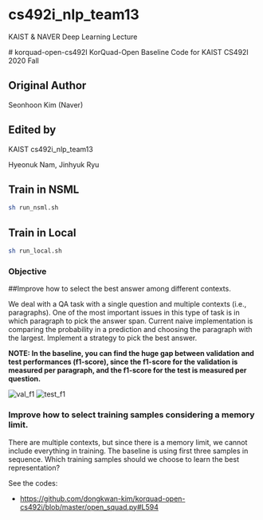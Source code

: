 # cs492i_nlp_team13
KAIST & NAVER Deep Learning Lecture

\# korquad-open-cs492I
KorQuad-Open Baseline Code for KAIST CS492I 2020 Fall

## Original Author
Seonhoon Kim (Naver)

## Edited by
KAIST cs492i_nlp_team13

Hyeonuk Nam, Jinhyuk Ryu

## Train in NSML
```bash
sh run_nsml.sh
```

## Train in Local
```bash
sh run_local.sh
```

### Objective

##Improve how to select the best answer among different contexts.

We deal with a QA task with a single question and multiple contexts (i.e., paragraphs). One of the most important issues in this type of task is in which paragraph to pick the answer span. Current naive implementation is comparing the probability in a prediction and choosing the paragraph with the largest. Implement a strategy to pick the best answer.

**NOTE: In the baseline, you can find the huge gap between validation and test performances (f1-score), since the f1-score for the validation is measured per paragraph, and the f1-score for the test is measured per question.**

![val_f1](https://raw.githubusercontent.com/dongkwan-kim/korquad-open-cs492i/master/static/val_f1.png)
![test_f1](https://raw.githubusercontent.com/dongkwan-kim/korquad-open-cs492i/master/static/test_f1.png)

### Improve how to select training samples considering a memory limit.

There are multiple contexts, but since there is a memory limit, we cannot include everything in training. The baseline is using first three samples in sequence. Which training samples should we choose to learn the best representation? 

See the codes:
- https://github.com/dongkwan-kim/korquad-open-cs492i/blob/master/open_squad.py#L594
